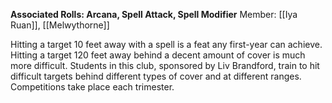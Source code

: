 **Associated Rolls: Arcana, Spell Attack, Spell Modifier**
Member: [[Iya Ruan]], [[Melwythorne]]

Hitting a target 10 feet away with a spell is a feat any first-year can achieve. Hitting a target 120 feet away behind a decent amount of cover is much more difficult. Students in this club, sponsored by Liv Brandford, train to hit difficult targets behind different types of cover and at different ranges. Competitions take place each trimester.